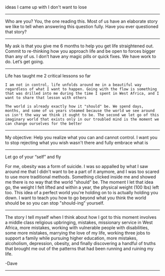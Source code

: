 ideas I came up with I don't want to lose

---
Who are you?
You, the one reading this. Most of us have an elaborate story we like to tell when answering this question fully. Have you ever questioned that story? 

---
My ask is that you give me 6 months to help you get life straightened out. Commit to re-thinking how you approach life and be open to forces bigger than any of us. I don’t have any magic pills or quick fixes. We have work to do. Let’s get going.

---
Life has taught me 2 critical lessons so far

    I am not in control, life unfolds around me in a beautiful way regardless of what I want to happen. Going with the flow is something that was drilled into me during the time I spent in West Africa, and I want to share that lesson with others

    The world is already exactly how it "should" be. We spend days, months, and some of us years steamed because the world we see around us isn't the way we think it ought to be. The second we let go of this imaginary world that exists only in our troubled mind is the moment we can change ourselves for the better
    
---
My objective: Help you realize what you can and cannot control. I want you to stop rejecting what you wish wasn't there and fully embrace what is

---
Let go of your “self” and fly

For me, obesity was a form of suicide. I was so appalled by what I saw around me that I didn't want to be a part of it anymore, and I was too scared to use more traditional methods. Something clicked inside me and showed me there is no way that the world "should" be. The moment I let that idea go, the weight I felt lifted and within a year, the physical weight (100 lbs) left too. This idea of a perfect world you're holding on to is actually holding you down. I want to teach you how to go beyond what you think the world should be so you can stop "should-ing" yourself.

---
The story I tell myself when I think about how I got to this moment involves a middle class religious upbringing, mistakes, missionary service in West Africa, more mistakes, working with vulnerable people with disabilities, some more mistakes, marrying the love of my life, working three jobs to support a family while pursuing higher education, more mistakes, alcoholism, depression, obesity, and finally discovering a handful of truths that brought me out of the patterns that had been running and ruining my life. 

-Dave

---
